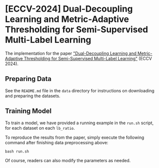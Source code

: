 # [ECCV-2024] Dual-Decoupling Learning and Metric-Adaptive Thresholding for Semi-Supervised Multi-Label Learning
The implementation for the paper ["Dual-Decoupling Learning and Metric-Adaptive Thresholding for Semi-Supervised Multi-Label Learning"](https://www.ecva.net/papers/eccv_2024/papers_ECCV/papers/06917.pdf) (ECCV 2024). 

## Preparing Data
See the ``README.md`` file in the ``data`` directory for instructions on downloading and preparing the datasets.

## Training Model
To train a model, we have provided a running example in the ``run.sh`` script, for each dataset on each ``lb_ratio``. 

To reproduce the results from the paper, simply execute the following command after finishing data preprocessing above:
```
bash run.sh
```
Of course, readers can also modify the parameters as needed.
